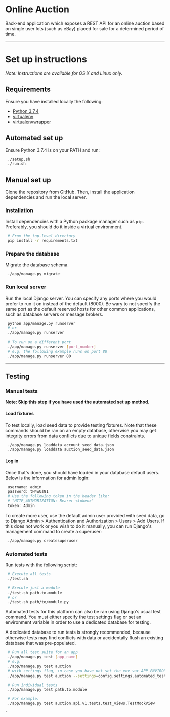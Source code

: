 Online Auction
=======
Back-end application which exposes a REST API for an online auction based on
single user lots (such as eBay) placed for sale for a determined period of time.

--------

# Set up instructions

_Note: Instructions are available for OS X and Linux only._

## Requirements
Ensure you have installed locally the following:
* [Python 3.7.4](https://www.python.org/downloads/release/python-374/)
* [virtualenv](https://pypi.org/project/virtualenv/)
* [virtualenvwrapper](https://pypi.org/project/virtualenvwrapper/)

## Automated set up
Ensure Python 3.7.4 is on your PATH and run:
```bash
 ./setup.sh
 ./run.sh
``` 

## Manual set up
Clone the repository from GitHub. Then, install the application dependencies 
and run the local server.

### Installation
Install dependencies with a Python package manager such as `pip`. 
Preferably, you should do it inside a virtual environment.
```bash
 # From the top-level directory
 pip install -r requirements.txt
```

### Prepare the database
Migrate the database schema.
```bash
 ./app/manage.py migrate
```

### Run local server
Run the local Django server. You can specify any ports where you would prefer 
to run it on instead of the default (8000). Be wary to not specify the same
port as the default reserved hosts for other common applications, such as 
database servers or message brokers.
```bash
 python app/manage.py runserver
 # or
 ./app/manage.py runserver

 # To run on a different port
 ./app/manage.py runserver [port_number]
 # e.g. the following example runs on port 80
 ./app/manage.py runserver 80
```

--------

## Testing
### Manual tests

**Note: Skip this step if you have used the automated set up method.**

#### Load fixtures
To test locally, load seed data to provide testing fixtures. Note that these 
commands should be ran on an empty database, otherwise you may get integrity
errors from data conflicts due to unique fields constraints.
```bash
 ./app/manage.py loaddata account_seed_data.json
 ./app/manage.py loaddata auction_seed_data.json
```

#### Log in
Once that's done, you should have loaded in your database default users. 
Below is the information for admin login:
```bash
 username: admin
 password: tH4wUs81
 # Use the following token in the header like: 
 # "HTTP_AUTHORIZATION: Bearer <token>"
 token: Admin
```
To create more user, use the default admin user provided with seed data, 
go to Django Admin > Authentication and Authorization > Users > Add Users. 
If this does not work or you wish to do it manually, you can run Django's 
management command to create a superuser:
```bash
 ./app/manage.py createsuperuser
``` 

### Automated tests
Run tests with the following script:
```bash
 # Execute all tests
 ./test.sh

 # Execute just a module
 ./test.sh path.to.module
 # or
 ./test.sh path/to/module.py
```

Automated tests for this platform can also be ran using Django's usual test 
command. You must either specify the test settings flag or set an environment 
variable in order to use a dedicated database for testing. 

A dedicated database to run tests is strongly recommended, because otherwise 
tests may find conflicts with data or accidentally flush an existing database 
that was pre-populated.
```bash
 # Run all test suite for an app
 ./app/manage.py test [app_name]
 # e.g.
 ./app/manage.py test auction
 # with settings flag, in case you have not set the env var APP_ENVIRONMENT
 ./app/manage.py test auction --settings=config.settings.automated_tests

 # Run individual tests
 ./app/manage.py test path.to.module

 # For example:
 ./app/manage.py test auction.api.v1.tests.test_views.TestMockView
```
`